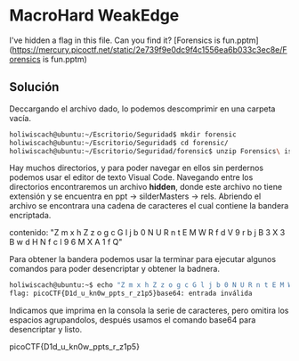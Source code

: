 # MacroHard WeakEdge
I've hidden a flag in this file. Can you find it? [Forensics is fun.pptm](https://mercury.picoctf.net/static/2e739f9e0dc9f4c1556ea6b033c3ec8e/Forensics is fun.pptm)


## Solución
Deccargando el archivo dado, lo podemos descomprimir en una carpeta vacía.

``` bash
holiwiscach@ubuntu:~/Escritorio/Seguridad$ mkdir forensic
holiwiscach@ubuntu:~/Escritorio/Seguridad$ cd forensic/
holiwiscach@ubuntu:~/Escritorio/Seguridad/forensic$ unzip Forensics\ is\ fun.pptm 

```
Hay muchos directorios, y para poder navegar en ellos sin perdernos podemos usar el editor de texto Visual Code.
Navegando entre los directorios encontraremos un archivo **hidden**, donde este archivo no tiene extensión y se encuentra en ppt -> silderMasters -> rels. Abriendo el archivo se encontrara una cadena de caracteres el cual contiene la bandera encriptada.

contenido:
"Z m x h Z z o g c G l j b 0 N U R n t E M W R f d V 9 r b j B 3 X 3 B w d H N f c l 9 6 M X A 1 f Q"

Para obtener la bandera podemos usar la terminar para ejecutar algunos comandos para poder desencriptar y obtener la badnera.

``` bash
holiwiscach@ubuntu:~$ echo "Z m x h Z z o g c G l j b 0 N U R n t E M W R f d V 9 r b j B 3 X 3 B w d H N f c l 9 6 M X A 1 f Q" | tr -d " " | base64 -d
flag: picoCTF{D1d_u_kn0w_ppts_r_z1p5}base64: entrada inválida

```

Indicamos que imprima en la consola la serie de caracteres, pero omitira los espacios agrupandolos, después usamos el comando base64 para desencriptar y listo.

picoCTF{D1d_u_kn0w_ppts_r_z1p5}